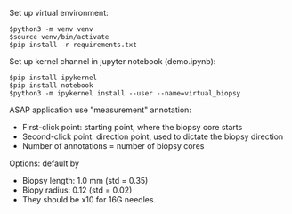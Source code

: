 
Set up virtual environment:

```
$python3 -m venv venv
$source venv/bin/activate
$pip install -r requirements.txt
```

Set up kernel channel in jupyter notebook (demo.ipynb):

```
$pip install ipykernel
$pip install notebook
$python3 -m ipykernel install --user --name=virtual_biopsy
```

ASAP application use "measurement" annotation:
- First-click point: starting point, where the biopsy core starts
- Second-click point: direction point, used to dictate the biopsy direction
- Number of annotations = number of biopsy cores

Options: default by
- Biopsy length: 1.0 mm (std = 0.35)
- Biopy radius: 0.12 (std = 0.02)
- They should be x10 for 16G needles.
